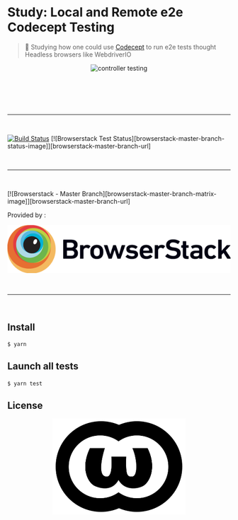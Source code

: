 # Study: Local and Remote e2e Codecept Testing

> :microscope: Studying how one could use [Codecept](https://codecept.io/) to run e2e tests thought Headless browsers like WebdriverIO

<p align=center>
<img alt="controller testing" width=777 src=https://i.makeagif.com/media/11-24-2016/aamCBF.gif>
</p>

<br>
<br>

<br>
<br>

---

<br>

[![Build Status][travis-image]][travis-url]
[![Browserstack Test Status][browserstack-master-branch-status-image]][browserstack-master-branch-url]


<br>

---

<br>

[![Browserstack - Master Branch][browserstack-master-branch-matrix-image]][browserstack-master-branch-url]

Provided by :

<p align=center>
  <a href="https://www.browserstack.com" title="BrowserStack">
  <picture>
    <source srcset="./.github/Browserstack-logo.svg" type="image/svg+xml">
    <img src="./.github/Browserstack-logo@2x.png" alt="Browserstack">
  </picture>
  </a>
</p>

<br>

---

<br>



## Install

```sh
$ yarn
```

## Launch all tests

```sh
$ yarn test
```


## License

<p align=center>
<a href="./LICENSE"><img alt="licence logo" width=300 src=./.github/WTFPL_logo.svg></a>
</p>


[travis-url]: https://travis-ci.com/douglasduteil/study-local-and-remote-e2e-codecept-testing
[travis-image]: https://travis-ci.com/douglasduteil/study-local-and-remote-e2e-codecept-testing.svg?branch=master
